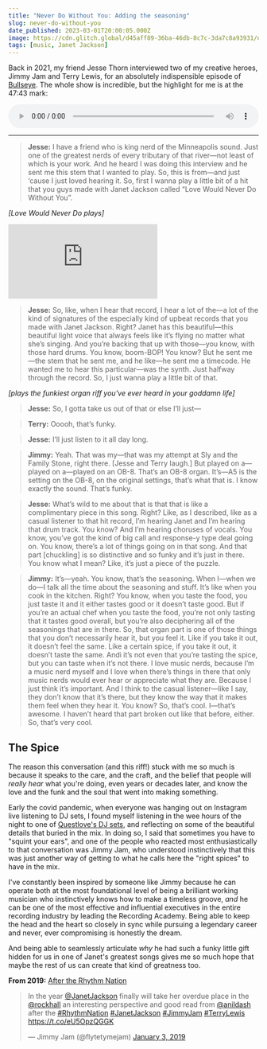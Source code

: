 ```yaml
---
title: "Never Do Without You: Adding the seasoning"
slug: never-do-without-you
date_published: 2023-03-01T20:00:05.000Z
image: https://cdn.glitch.global/d45aff89-36ba-46db-8c7c-3da7c8a93931/oberheim.jpg?v=1677732192339
tags: [music, Janet Jackson]
---
```


Back in 2021, my friend Jesse Thorn interviewed two of my creative heroes, Jimmy Jam and Terry Lewis, for an absolutely indispensible episode of <a href="https://maximumfun.org/transcripts/bullseye-with-jesse-thorn/transcript-bullseye-with-jesse-thorn-jimmy-jam-and-terry-lewis/">Bullseye</a>. The whole show is incredible, but the highlight for me is at the 47:43 mark:

<audio controls style="width: 100%; height: 3rem;">					
  <source src="https://play.podtrac.com/npr-510309/edge1.pod.npr.org/anon.npr-mp3/npr/bullseye/2021/08/20210831_bullseye_bullseye210831jimmy_jam_terry_lewis_podcast.mp3#t=00:47:43" type="audio/mpeg">
</audio>

---

> <strong>Jesse:</strong> I have a friend who is king nerd of the Minneapolis sound. Just one of the greatest nerds of every tributary of that river—not least of which is your work. And he heard I was doing this interview and he sent me this stem that I wanted to play. So, this is from—and just ‘cause I just loved hearing it. So, first I wanna play a little bit of a hit that you guys made with Janet Jackson called “Love Would Never Do Without You”.

<em>[Love Would Never Do plays]</em>

<iframe
  class="video"
  src="https://www.youtube.com/embed/n0dqk6Vybeo"
  frameborder="0"
  allow="accelerometer; autoplay; encrypted-media; gyroscope;"
  allowfullscreen></iframe>

> <strong>Jesse:</strong> So, like, when I hear that record, I hear a lot of the—a lot of the kind of signatures of the especially kind of upbeat records that you made with Janet Jackson. Right? Janet has this beautiful—this beautiful light voice that always feels like it’s flying no matter what she’s singing. And you’re backing that up with those—you know, with those hard drums. You know, boom-BOP! You know? But he sent me—the stem that he sent me, and he like—he sent me a timecode. He wanted me to hear this particular—was the synth. Just halfway through the record. So, I just wanna play a little bit of that.

<em>[plays the funkiest organ riff you've ever heard in your goddamn life]</em>

> <strong>Jesse:</strong> So, I gotta take us out of that or else I’ll just—

> <strong>Terry:</strong> Ooooh, that’s funky.

> <strong>Jesse:</strong> I’ll just listen to it all day long.

> <strong>Jimmy:</strong> Yeah. That was my—that was my attempt at Sly and the Family Stone, right there. [Jesse and Terry laugh.] But played on a—played on a—played on an OB-8. That’s an OB-8 organ. It’s—A5 is the setting on the OB-8, on the original settings, that’s what that is. I know exactly the sound. That’s funky.

> <strong>Jesse:</strong> What’s wild to me about that is that that is like a complimentary piece in this song. Right? Like, as I described, like as a casual listener to that hit record, I’m hearing Janet and I’m hearing that drum track. You know? And I’m hearing choruses of vocals. You know, you’ve got the kind of big call and response-y type deal going on. You know, there’s a lot of things going on in that song. And that part [chuckling] is so distinctive and so funky and it’s just in there. You know what I mean? Like, it’s just a piece of the puzzle.

> <strong>Jimmy:</strong> It’s—yeah. You know, that’s the seasoning. When I—when we do—I talk all the time about the seasoning and stuff. It’s like when you cook in the kitchen. Right? You know, when you taste the food, you just taste it and it either tastes good or it doesn’t taste good. But if you’re an actual chef when you taste the food, you’re not only tasting that it tastes good overall, but you’re also deciphering all of the seasonings that are in there. So, that organ part is one of those things that you don’t necessarily hear it, but you feel it. Like if you take it out, it doesn’t feel the same. Like a certain spice, if you take it out, it doesn’t taste the same. Andi it’s not even that you’re tasting the spice, but you can taste when it’s not there. I love music nerds, because I’m a music nerd myself and I love when there’s things in there that only music nerds would ever hear or appreciate what they are. Because I just think it’s important. And I think to the casual listener—like I say, they don’t know that it’s there, but they know the way that it makes them feel when they hear it. You know? So, that’s cool. I—that’s awesome. I haven’t heard that part broken out like that before, either. So, that’s very cool.

## The Spice

The reason this conversation (and this riff!) stuck with me so much is because it speaks to the care, and the craft, and the belief that people will <em>really hear</em> what you're doing, even years or decades later, and know the love and the funk and the soul that went into making something.

Early the covid pandemic, when everyone was hanging out on Instagram live listening to DJ sets, I found myself listening in the wee hours of the night to one of <a href="https://anildash.com/2020/04/22/questloves-prince-tribute/">Questlove's DJ sets</a>, and reflecting on some of the beautiful details that buried in the mix. In doing so, I said that sometimes you have to "squint your ears", and one of the people who reacted most enthusiastically to that conversation was Jimmy Jam, who understood instinctively that this was just another way of getting to what he calls here the "right spices" to have in the mix.

I've constantly been inspired by someone like Jimmy because he can operate both at the most foundational level of being a brilliant working musician who instinctively knows how to make a timeless groove, _and_ he can be one of the most effective and influential executives in the entire recording industry by leading the Recording Academy. Being able to keep the head and the heart so closely in sync while pursuing a legendary career and never, ever compromising is honestly the dream.

And being able to seamlessly articulate _why_ he had such a funky little gift hidden for us in one of Janet's greatest songs gives me so much hope that maybe the rest of us can create that kind of greatness too.

<strong>From 2019:</strong> <a href="https://anildash.com/2019/01/03/after-the-rhythm-nation/">After the Rhythm Nation</a>

<blockquote class="twitter-tweet" data-dnt="true" data-theme="dark"><p lang="en" dir="ltr">In the year <a href="https://twitter.com/JanetJackson?ref_src=twsrc%5Etfw">@JanetJackson</a> finally will take her overdue place in the <a href="https://twitter.com/rockhall?ref_src=twsrc%5Etfw">@rockhall</a> an interesting perspective and good read from <a href="https://twitter.com/anildash?ref_src=twsrc%5Etfw">@anildash</a> after the <a href="https://twitter.com/hashtag/RhythmNation?src=hash&amp;ref_src=twsrc%5Etfw">#RhythmNation</a> <a href="https://twitter.com/hashtag/JanetJackson?src=hash&amp;ref_src=twsrc%5Etfw">#JanetJackson</a> <a href="https://twitter.com/hashtag/JimmyJam?src=hash&amp;ref_src=twsrc%5Etfw">#JimmyJam</a> <a href="https://twitter.com/hashtag/TerryLewis?src=hash&amp;ref_src=twsrc%5Etfw">#TerryLewis</a> <a href="https://t.co/eU5OpzQGGK">https://t.co/eU5OpzQGGK</a></p>&mdash; Jimmy Jam (@flytetymejam) <a href="https://twitter.com/flytetymejam/status/1080911750361427968?ref_src=twsrc%5Etfw">January 3, 2019</a></blockquote> <script async src="https://platform.twitter.com/widgets.js" charset="utf-8"></script>